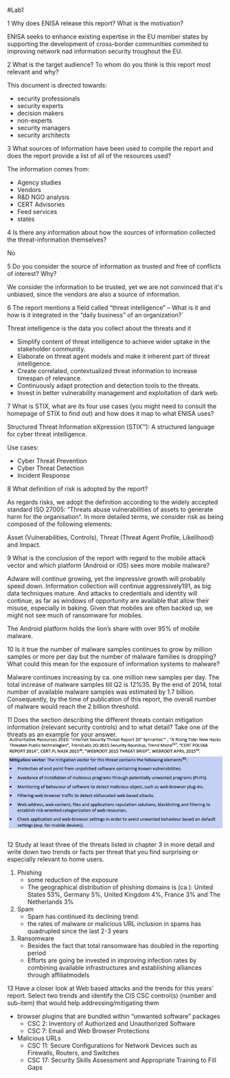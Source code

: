 #Lab1

1 Why does ENISA release this report? What is the motivation?

ENISA seeks to enhance existing expertise in the EU member states by supporting the development of cross-border communities commited to improving network nad information security troughout the EU.

2 What is the target audience? To whom do you think is this report most relevant and why?

This document is directed towards:
	
* security professionals
* security experts
* decision makers
* non-experts
* security managers
* security architects


3 What sources of information have been used to compile the report and does the report provide a list of all of the resources used?

The information comes from:

* Agency studies
* Vendors
* R&D NGO analysis
* CERT Advisories
* Feed services
* states


4 Is there any information about how the sources of information collected the threat-information themselves?

No

5 Do you consider the source of information as trusted and free of conflicts of interest? Why?

We consider the information to be trusted, yet we are not convinced that it's unbiased, since the vendors are also a source of information.

6 The report mentions a field called “threat intelligence” – What is it and how is it integrated in the “daily business” of an organization?`

Threat intelligence is the data you collect about the threats and it

* Simplify content of threat intelligence to achieve wider uptake in the stakeholder community.
* Elaborate on threat agent models and make it inherent part of threat intelligence.
* Create correlated, contextualized threat information to increase timespan of relevance.
* Continuously adapt protection and detection tools to the threats.
* Invest in better vulnerability management and exploitation of dark web.

7 What is STIX, what are its four use cases (you might need to consult the homepage of STIX to find out) and how does it map to what ENISA uses?

Structured Threat Information eXpression (STIX™): A structured language for cyber threat intelligence.

Use cases:
* Cyber Threat Prevention
* Cyber Threat Detection
* Incident Response

8 What definition of risk is adopted by the report?

As regards risks, we adopt the definition according to the widely accepted standard ISO 27005: “Threats abuse vulnerabilities of assets to generate harm for the organisation”. In more detailed terms, we consider risk as being composed of the following elements:

Asset (Vulnerabilities, Controls), Threat (Threat Agent Profile, Likelihood) and Impact.

9 What is the conclusion of the report with regard to the mobile attack vector and which platform (Android or iOS) sees more mobile malware?

Adware will continue growing, yet the impressive growth will probably speed down. Information collection will continue aggressively191, as big data techniques mature. And attacks to credentials and identity will continue, as far as windows of opportunity are available that allow their misuse, especially in baking. Given that mobiles are often backed up, we might not see much of ransomware for mobiles.

The Android platform holds the lion’s share with over 95% of mobile malware.

10 Is it true the number of malware samples continues to grow by million samples or more per day but the number of malware families is dropping? What could this mean for the exposure of information systems to malware?

Malware continues increasing by ca. one million new samples per day. The total increase of malware samples till Q2 is 12%35. By the end of 2014, total number of available malware samples was estimated by 1.7 billion. Consequently, by the time of publication of this report, the overall number of malware would reach the 2 billion threshold.

11 Does the section describing the different threats contain mitigation information (relevant security controls) and to what detail? Take one of the threats as an example for your answer.
![img](screen_mitigation.png)

12 Study at least three of the threats listed in chapter 3 in more detail and write down two trends or facts per threat that you find surprising or especially relevant to home users.

1. Phishing
	* some reduction of the exposure
	* The geographical distribution of phishing domains is (ca.): United States 53%, Germany 5%, United Kingdom 4%, France 3% and The Netherlands 3%
1. Spam
	* Spam has continued its declining trend.
	* the rates of malware or malicious URL inclusion in spams has quadrupled since the last 2-3 years
1. Ransomware
	* Besides the fact that total ransomware has doubled in the reporting period
	* Efforts are going be invested in improving infection rates by combining available infrastructures and establishing alliances through affiliatmodels



13 Have a closer look at Web based attacks and the trends for this years’ report. Select two trends and identify the CIS CSC control(s) (number and sub-item) that would help addressing/mitigating them

* browser plugins that are bundled within “unwanted software” packages
	* CSC 2: Inventory of Authorized and Unauthorized Software
	* CSC 7: Email and Web Browser Protections
* Malicious URLs
	* CSC 11: Secure Configurations for Network Devices such as Firewalls, Routers, and Switches
	* CSC 17: Security Skills Assessment and Appropriate Training to Fill Gaps
